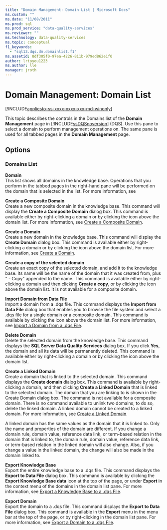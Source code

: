 ```yaml
---
title: "Domain Management: Domain List | Microsoft Docs"
ms.custom: ""
ms.date: "11/08/2011"
ms.prod: sql
ms.prod_service: "data-quality-services"
ms.reviewer: ""
ms.technology: data-quality-services
ms.topic: conceptual
f1_keywords: 
  - "sql13.dqs.dm.domainlist.f1"
ms.assetid: 8df305f0-97ea-4226-811b-979ed862e1f0
author: lrtoyou1223
ms.author: lle
manager: jroth
---
```

# Domain Management: Domain List

[!INCLUDE[appliesto-ss-xxxx-xxxx-xxx-md-winonly](../includes/appliesto-ss-xxxx-xxxx-xxx-md-winonly.md)]

  This topic describes the controls in the Domains list of the **Domain Management** page in [!INCLUDE[ssDQSnoversion](../includes/ssdqsnoversion-md.md)] (DQS). Use this pane to select a domain to perform management operations on. The same pane is used for all tabbed pages in the **Domain Management** page.  
  
## Options  
  
### Domains List  
 **Domain**  
 This list shows all domains in the knowledge base. Operations that you perform in the tabbed pages in the right-hand pane will be performed on the domain that is selected in the list. For more information, see  
  
 **Create a Composite Domain**  
 Create a new composite domain in the knowledge base. This command will display the **Create a Composite Domain** dialog box. This command is available either by right-clicking a domain or by clicking the icon above the domain list. For more information, see [Create a Composite Domain](../data-quality-services/create-a-composite-domain.md).  
  
 **Create a Domain**  
 Create a new domain in the knowledge base. This command will display the **Create Domain** dialog box. This command is available either by right-clicking a domain or by clicking the icon above the domain list. For more information, see [Create a Domain](../data-quality-services/create-a-domain.md).  
  
 **Create a copy of the selected domain**  
 Create an exact copy of the selected domain, and add it to the knowledge base. Its name will be the name of the domain that it was created from, plus " - Copy" appended to the name. This command is available either by right-clicking a domain and then clicking **Create a copy**, or by clicking the icon above the domain list. It is not available for a composite domain.  
  
 **Import Domain from Data File**  
 Import a domain from a .dqs file. This command displays the **Import from Data File** dialog box that enables you to browse the file system and select a .dqs file for a single domain or a composite domain. This command is available by clicking the icon above the domain list. For more information, see [Import a Domain from a .dqs File](../data-quality-services/import-a-domain-from-a-dqs-file.md).  
  
 **Delete Domain**  
 Delete the selected domain from the knowledge base. This command displays the **SQL Server Data Quality Services** dialog box. If you click **Yes**, the domain and all its data will be permanently deleted. This command is available either by right-clicking a domain or by clicking the icon above the domain list.  
  
 **Create a Linked Domain**  
 Create a domain that is linked to the selected domain. This command displays the **Create domain** dialog box. This command is available by right-clicking a domain, and then clicking **Create a Linked Domain** that is linked to the selected domain. The domain that you are linking to is shown in the Create Domain dialog box. The command is not available for a composite domain. There is no command available to unlink two domains; to do so, delete the linked domain. A linked domain cannot be created to a linked domain. For more information, see [Create a Linked Domain](../data-quality-services/create-a-linked-domain.md).  
  
 A linked domain has the same values as the domain that it is linked to. Only the name and properties of the domain are different. If you change a domain rule, domain value, reference data link, or term-based relation in the domain that is linked to, the domain rule, domain value, reference data link, or term-based relation in the linked domain will also change. Also, if you change a value in the linked domain, the change will also be made in the domain linked to.  
  
 **Export Knowledge Base**  
 Export the entire knowledge base to a .dqs file. This command displays the **Export to Data File** dialog box. This command is available by clicking the **Export Knowledge Base data** icon at the top of the page, or under **Export** in the context menu of the domains in the domain list pane. For more information, see [Export a Knowledge Base to a .dqs File](../data-quality-services/export-a-knowledge-base-to-a-dqs-file.md).  
  
 **Export Domain**  
 Export the domain to a .dqs file. This command displays the **Export to Data File** dialog box. This command is available in the **Export** menu in the menu bar at the top of the page, or by right-clicking in the domain list pane. For more information, see [Export a Domain to a .dqs File](../data-quality-services/export-a-domain-to-a-dqs-file.md).  
  
  
